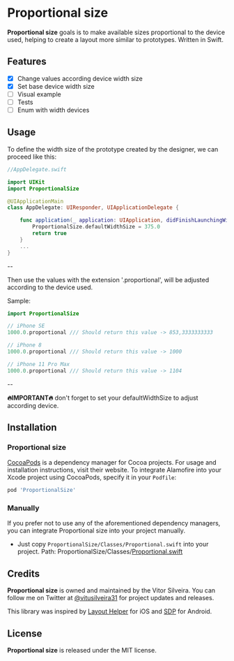 
# Proportional size

**Proportional size** goals is to make available sizes proportional to the device used, helping to create a layout more similar to prototypes. Written in Swift.

## Features

- [x] Change values according device width size
- [x] Set base device width size
- [ ] Visual example
- [ ] Tests
- [ ] Enum with width devices

## Usage

To define the width size of the prototype created by the designer, we can proceed like this:

```swift
//AppDelegate.swift

import UIKit
import ProportionalSize

@UIApplicationMain
class AppDelegate: UIResponder, UIApplicationDelegate {

	func application(_ application: UIApplication, didFinishLaunchingWithOptions launchOptions: [UIApplication.LaunchOptionsKey: Any]?) -> Bool {
		ProportionalSize.defaultWidthSize = 375.0
		return true
	}
	...
}
```

--

Then use the values with the extension '.proportional', will be adjusted according to the device used.

Sample: 

```swift
import ProportionalSize

// iPhone SE
1000.0.proportional /// Should return this value -> 853,3333333333

// iPhone 8
1000.0.proportional /// Should return this value -> 1000

// iPhone 11 Pro Max
1000.0.proportional /// Should return this value -> 1104
```
--

**🔥IMPORTANT🔥** don't forget to set your defaultWidthSize to adjust according device.

## Installation

### Proportional size

[CocoaPods](https://cocoapods.org) is a dependency manager for Cocoa projects. For usage and installation instructions, visit their website. To integrate Alamofire into your Xcode project using CocoaPods, specify it in your `Podfile`:

```ruby
pod 'ProportionalSize'
```

### Manually

If you prefer not to use any of the aforementioned dependency managers, you can integrate Proportional size into your project manually.

-   Just copy  `ProportionalSize/Classes/Proportional.swift`  into your project.
Path: ProportionalSize/Classes/[Proportional.swift](https://github.com/Vitorsilveira31/Proportional-size/blob/master/ProportionalSize/Classes/Proportional.swift "Proportional.swift")

## Credits

**Proportional size** is owned and maintained by the Vitor Silveira. You can follow me on Twitter at [@vitusilveira31](https://twitter.com/vitusilveira31) for project updates and releases.

This library was inspired by [Layout Helper](https://github.com/tryWabbit/Layout-Helper) for iOS and [SDP](https://github.com/tryWabbit/Layout-Helper) for Android.

## License

**Proportional size** is released under the MIT license.
